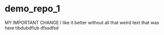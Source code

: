 # demo_repo_1

MY IMPORTANT CHANGE I like it better without all that weird text that was here
tibdubdfiub
dfssdfsd
